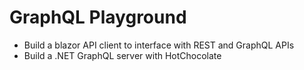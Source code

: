 # GraphQL Playground
 - Build a blazor API client to interface with REST and GraphQL APIs
 - Build a .NET GraphQL server with HotChocolate

